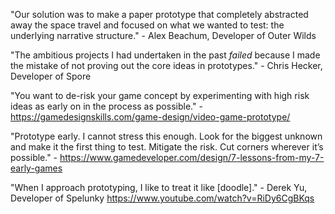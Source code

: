 "Our solution was to make a paper prototype that completely abstracted away the space travel and focused on what we wanted to test: the underlying narrative structure." - Alex Beachum, Developer of Outer Wilds

"The ambitious projects I had undertaken in the past *failed* because I made the mistake of not proving out the core ideas in prototypes." - Chris Hecker, Developer of Spore

"You want to de-risk your game concept by experimenting with high risk ideas as early on in the process as possible." - https://gamedesignskills.com/game-design/video-game-prototype/

"Prototype early. I cannot stress this enough. Look for the biggest unknown and make it the first thing to test. Mitigate the risk. Cut corners wherever it’s possible." - https://www.gamedeveloper.com/design/7-lessons-from-my-7-early-games

"When I approach prototyping, I like to treat it like \[doodle]." - Derek Yu, Developer of Spelunky https://www.youtube.com/watch?v=RiDy6CgBKqs